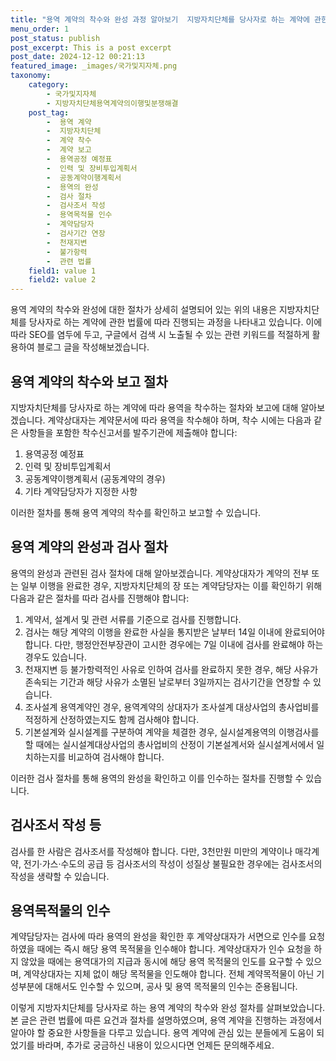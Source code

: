 ```yaml
---
title: "용역 계약의 착수와 완성 과정 알아보기  지방자치단체를 당사자로 하는 계약에 관한 법률의 요건과 절차"
menu_order: 1
post_status: publish
post_excerpt: This is a post excerpt
post_date: 2024-12-12 00:21:13
featured_image: _images/국가및지자체.png
taxonomy:
    category:
        - 국가및지자체
        - 지방자치단체용역계약의이행및분쟁해결
    post_tag:
        -  용역 계약
        -  지방자치단체
        -  계약 착수
        -  계약 보고
        -  용역공정 예정표
        -  인력 및 장비투입계획서
        -  공동계약이행계획서
        -  용역의 완성
        -  검사 절차
        -  검사조서 작성
        -  용역목적물 인수
        -  계약담당자
        -  검사기간 연장
        -  천재지변
        -  불가항력
        -  관련 법률
    field1: value 1
    field2: value 2
---
```



용역 계약의 착수와 완성에 대한 절차가 상세히 설명되어 있는 위의 내용은 지방자치단체를 당사자로 하는 계약에 관한 법률에 따라 진행되는 과정을 나타내고 있습니다. 이에 따라 SEO를 염두에 두고, 구글에서 검색 시 노출될 수 있는 관련 키워드를 적절하게 활용하여 블로그 글을 작성해보겠습니다.

## 용역 계약의 착수와 보고 절차

지방자치단체를 당사자로 하는 계약에 따라 용역을 착수하는 절차와 보고에 대해 알아보겠습니다. 계약상대자는 계약문서에 따라 용역을 착수해야 하며, 착수 시에는 다음과 같은 사항들을 포함한 착수신고서를 발주기관에 제출해야 합니다:

1. 용역공정 예정표
2. 인력 및 장비투입계획서
3. 공동계약이행계획서 (공동계약의 경우)
4. 기타 계약담당자가 지정한 사항

이러한 절차를 통해 용역 계약의 착수를 확인하고 보고할 수 있습니다.

## 용역 계약의 완성과 검사 절차

용역의 완성과 관련된 검사 절차에 대해 알아보겠습니다. 계약상대자가 계약의 전부 또는 일부 이행을 완료한 경우, 지방자치단체의 장 또는 계약담당자는 이를 확인하기 위해 다음과 같은 절차를 따라 검사를 진행해야 합니다:

1. 계약서, 설계서 및 관련 서류를 기준으로 검사를 진행합니다.
2. 검사는 해당 계약의 이행을 완료한 사실을 통지받은 날부터 14일 이내에 완료되어야 합니다. 다만, 행정안전부장관이 고시한 경우에는 7일 이내에 검사를 완료해야 하는 경우도 있습니다.
3. 천재지변 등 불가항력적인 사유로 인하여 검사를 완료하지 못한 경우, 해당 사유가 존속되는 기간과 해당 사유가 소멸된 날로부터 3일까지는 검사기간을 연장할 수 있습니다.
4. 조사설계 용역계약인 경우, 용역계약의 상대자가 조사설계 대상사업의 총사업비를 적정하게 산정하였는지도 함께 검사해야 합니다.
5. 기본설계와 실시설계를 구분하여 계약을 체결한 경우, 실시설계용역의 이행검사를 할 때에는 실시설계대상사업의 총사업비의 산정이 기본설계서와 실시설계서에서 일치하는지를 비교하여 검사해야 합니다.

이러한 검사 절차를 통해 용역의 완성을 확인하고 이를 인수하는 절차를 진행할 수 있습니다.

## 검사조서 작성 등

검사를 한 사람은 검사조서를 작성해야 합니다. 다만, 3천만원 미만의 계약이나 매각계약, 전기·가스·수도의 공급 등 검사조서의 작성이 성질상 불필요한 경우에는 검사조서의 작성을 생략할 수 있습니다.

## 용역목적물의 인수

계약담당자는 검사에 따라 용역의 완성을 확인한 후 계약상대자가 서면으로 인수를 요청하였을 때에는 즉시 해당 용역 목적물을 인수해야 합니다. 계약상대자가 인수 요청을 하지 않았을 때에는 용역대가의 지급과 동시에 해당 용역 목적물의 인도를 요구할 수 있으며, 계약상대자는 지체 없이 해당 목적물을 인도해야 합니다. 전체 계약목적물이 아닌 기성부분에 대해서도 인수할 수 있으며, 공사 및 용역 목적물의 인수는 준용됩니다.

이렇게 지방자치단체를 당사자로 하는 용역 계약의 착수와 완성 절차를 살펴보았습니다. 본 글은 관련 법률에 따른 요건과 절차를 설명하였으며, 용역 계약을 진행하는 과정에서 알아야 할 중요한 사항들을 다루고 있습니다. 용역 계약에 관심 있는 분들에게 도움이 되었기를 바라며, 추가로 궁금하신 내용이 있으시다면 언제든 문의해주세요.
